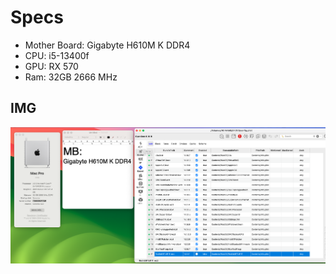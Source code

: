 # Specs
- Mother Board: Gigabyte H610M K DDR4
- CPU: i5-13400f
- GPU: RX 570
- Ram: 32GB 2666 MHz

## IMG
![system-info](./assets/specs.png)